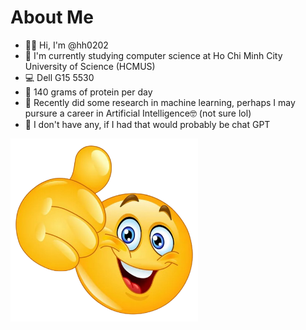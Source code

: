 # About Me
- 🙋‍♂️ Hi, I'm @hh0202
- 🏫 I'm currently studying computer science at Ho Chi Minh City University of Science (HCMUS)
- 💻 Dell G15 5530
- 🥩 140 grams of protein per day
- 🤖 Recently did some research in machine learning, perhaps I may pursure a career in Artificial Intelligence🤓 (not sure lol)
- 💞 I don't have any, if I had that would probably be chat GPT 
<img src="thumbsup.png" width="300" />
<!---
hh0202/hh0202 is a ✨ special ✨ repository because its `README.md` (this file) appears on your GitHub profile.
You can click the Preview link to take a look at your changes.
--->
